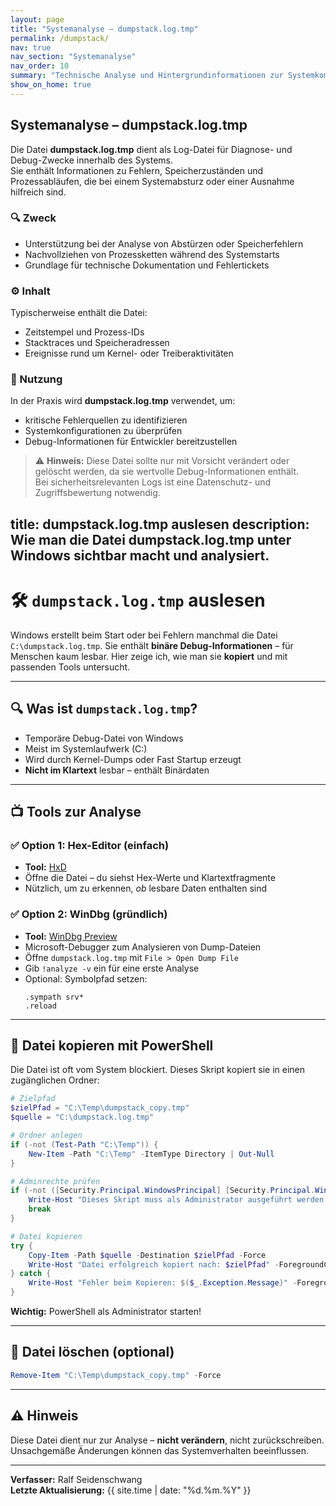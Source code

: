 ```yaml
---
layout: page
title: "Systemanalyse – dumpstack.log.tmp"
permalink: /dumpstack/
nav: true
nav_section: "Systemanalyse"
nav_order: 10
summary: "Technische Analyse und Hintergrundinformationen zur Systemkomponente dumpstack.log.tmp."
show_on_home: true
---
```


## Systemanalyse – dumpstack.log.tmp

Die Datei **dumpstack.log.tmp** dient als Log-Datei für Diagnose- und Debug-Zwecke innerhalb des Systems.  
Sie enthält Informationen zu Fehlern, Speicherzuständen und Prozessabläufen, die bei einem Systemabsturz oder einer Ausnahme hilfreich sind.

### 🔍 Zweck
- Unterstützung bei der Analyse von Abstürzen oder Speicherfehlern  
- Nachvollziehen von Prozessketten während des Systemstarts  
- Grundlage für technische Dokumentation und Fehlertickets  

### ⚙️ Inhalt
Typischerweise enthält die Datei:
- Zeitstempel und Prozess-IDs  
- Stacktraces und Speicheradressen  
- Ereignisse rund um Kernel- oder Treiberaktivitäten  

### 🧩 Nutzung
In der Praxis wird **dumpstack.log.tmp** verwendet, um:
- kritische Fehlerquellen zu identifizieren  
- Systemkonfigurationen zu überprüfen  
- Debug-Informationen für Entwickler bereitzustellen  

> ⚠️ **Hinweis:** Diese Datei sollte nur mit Vorsicht verändert oder gelöscht werden, da sie wertvolle Debug-Informationen enthält.  
> Bei sicherheitsrelevanten Logs ist eine Datenschutz- und Zugriffsbewertung notwendig.

## title: dumpstack.log.tmp auslesen description: Wie man die Datei dumpstack.log.tmp unter Windows sichtbar macht und analysiert.

# 🛠️ `dumpstack.log.tmp` auslesen

Windows erstellt beim Start oder bei Fehlern manchmal die Datei `C:\dumpstack.log.tmp`. Sie enthält **binäre Debug-Informationen** – für Menschen kaum lesbar. Hier zeige ich, wie man sie **kopiert** und mit passenden Tools untersucht.

---

## 🔍 Was ist `dumpstack.log.tmp`?

- Temporäre Debug-Datei von Windows
- Meist im Systemlaufwerk (C:)
- Wird durch Kernel-Dumps oder Fast Startup erzeugt
- **Nicht im Klartext** lesbar – enthält Binärdaten

---

## 📺 Tools zur Analyse

### ✅ Option 1: Hex-Editor (einfach)

- **Tool:** [HxD](https://mh-nexus.de/en/hxd/)
- Öffne die Datei – du siehst Hex-Werte und Klartextfragmente
- Nützlich, um zu erkennen, *ob* lesbare Daten enthalten sind

### ✅ Option 2: WinDbg (gründlich)

- **Tool:** [WinDbg Preview](https://apps.microsoft.com/store/detail/windbg-preview/9PGJGD53TN86)
- Microsoft-Debugger zum Analysieren von Dump-Dateien
- Öffne `dumpstack.log.tmp` mit `File > Open Dump File`
- Gib `!analyze -v` ein für eine erste Analyse
- Optional: Symbolpfad setzen:
  ```
  .sympath srv*
  .reload
  ```

---

## 📁 Datei kopieren mit PowerShell

Die Datei ist oft vom System blockiert. Dieses Skript kopiert sie in einen zugänglichen Ordner:

```powershell
# Zielpfad
$zielPfad = "C:\Temp\dumpstack_copy.tmp"
$quelle = "C:\dumpstack.log.tmp"

# Ordner anlegen
if (-not (Test-Path "C:\Temp")) {
    New-Item -Path "C:\Temp" -ItemType Directory | Out-Null
}

# Adminrechte prüfen
if (-not ([Security.Principal.WindowsPrincipal] [Security.Principal.WindowsIdentity]::GetCurrent()).IsInRole([Security.Principal.WindowsBuiltinRole]::Administrator)) {
    Write-Host "Dieses Skript muss als Administrator ausgeführt werden!" -ForegroundColor Red
    break
}

# Datei kopieren
try {
    Copy-Item -Path $quelle -Destination $zielPfad -Force
    Write-Host "Datei erfolgreich kopiert nach: $zielPfad" -ForegroundColor Green
} catch {
    Write-Host "Fehler beim Kopieren: $($_.Exception.Message)" -ForegroundColor Red
}
```

**Wichtig:** PowerShell als Administrator starten!

---

## 🧽 Datei löschen (optional)

```powershell
Remove-Item "C:\Temp\dumpstack_copy.tmp" -Force
```

---

## ⚠️ Hinweis

Diese Datei dient nur zur Analyse – **nicht verändern**, nicht zurückschreiben. Unsachgemäße Änderungen können das Systemverhalten beeinflussen.

---

**Verfasser:** Ralf Seidenschwang\
**Letzte Aktualisierung:** {{ site.time | date: "%d.%m.%Y" }}

